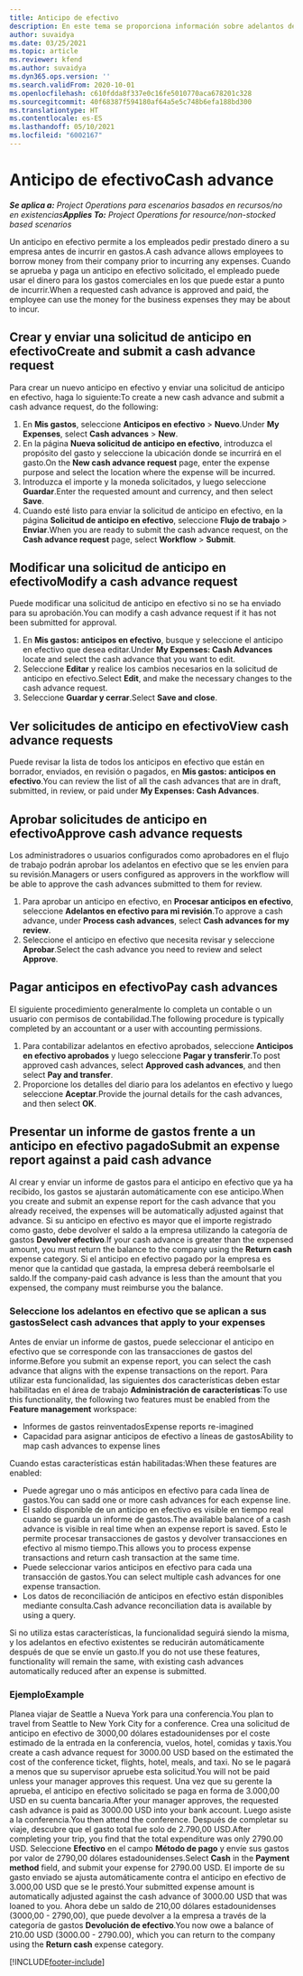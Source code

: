 ```yaml
---
title: Anticipo de efectivo
description: En este tema se proporciona información sobre adelantos de efectivo.
author: suvaidya
ms.date: 03/25/2021
ms.topic: article
ms.reviewer: kfend
ms.author: suvaidya
ms.dyn365.ops.version: ''
ms.search.validFrom: 2020-10-01
ms.openlocfilehash: c610fdda8f337e0c16fe5010770aca678201c328
ms.sourcegitcommit: 40f68387f594180af64a5e5c748b6efa188bd300
ms.translationtype: HT
ms.contentlocale: es-ES
ms.lasthandoff: 05/10/2021
ms.locfileid: "6002167"
---
```

# <a name="cash-advance"></a><span data-ttu-id="0137e-103">Anticipo de efectivo</span><span class="sxs-lookup"><span data-stu-id="0137e-103">Cash advance</span></span>

<span data-ttu-id="0137e-104">_**Se aplica a:** Project Operations para escenarios basados en recursos/no en existencias_</span><span class="sxs-lookup"><span data-stu-id="0137e-104">_**Applies To:** Project Operations for resource/non-stocked based scenarios_</span></span>

<span data-ttu-id="0137e-105">Un anticipo en efectivo permite a los empleados pedir prestado dinero a su empresa antes de incurrir en gastos.</span><span class="sxs-lookup"><span data-stu-id="0137e-105">A cash advance allows employees to borrow money from their company prior to incurring any expenses.</span></span> <span data-ttu-id="0137e-106">Cuando se aprueba y paga un anticipo en efectivo solicitado, el empleado puede usar el dinero para los gastos comerciales en los que puede estar a punto de incurrir.</span><span class="sxs-lookup"><span data-stu-id="0137e-106">When a requested cash advance is approved and paid, the employee can use the money for the business expenses they may be about to incur.</span></span> 

## <a name="create-and-submit-a-cash-advance-request"></a><span data-ttu-id="0137e-107">Crear y enviar una solicitud de anticipo en efectivo</span><span class="sxs-lookup"><span data-stu-id="0137e-107">Create and submit a cash advance request</span></span>
<span data-ttu-id="0137e-108">Para crear un nuevo anticipo en efectivo y enviar una solicitud de anticipo en efectivo, haga lo siguiente:</span><span class="sxs-lookup"><span data-stu-id="0137e-108">To create a new cash advance and submit a cash advance request, do the following:</span></span> 

1. <span data-ttu-id="0137e-109">En **Mis gastos**, seleccione **Anticipos en efectivo** > **Nuevo**.</span><span class="sxs-lookup"><span data-stu-id="0137e-109">Under **My Expenses**, select **Cash advances** > **New**.</span></span> 
2. <span data-ttu-id="0137e-110">En la página **Nueva solicitud de anticipo en efectivo**, introduzca el propósito del gasto y seleccione la ubicación donde se incurrirá en el gasto.</span><span class="sxs-lookup"><span data-stu-id="0137e-110">On the **New cash advance request** page, enter the expense purpose and select the location where the expense will be incurred.</span></span>
3. <span data-ttu-id="0137e-111">Introduzca el importe y la moneda solicitados, y luego seleccione **Guardar**.</span><span class="sxs-lookup"><span data-stu-id="0137e-111">Enter the requested amount and currency, and then select **Save**.</span></span> 
4. <span data-ttu-id="0137e-112">Cuando esté listo para enviar la solicitud de anticipo en efectivo, en la página **Solicitud de anticipo en efectivo**, seleccione **Flujo de trabajo** > **Enviar**.</span><span class="sxs-lookup"><span data-stu-id="0137e-112">When you are ready to submit the cash advance request, on the **Cash advance request** page, select **Workflow** > **Submit**.</span></span>

## <a name="modify-a-cash-advance-request"></a><span data-ttu-id="0137e-113">Modificar una solicitud de anticipo en efectivo</span><span class="sxs-lookup"><span data-stu-id="0137e-113">Modify a cash advance request</span></span>

<span data-ttu-id="0137e-114">Puede modificar una solicitud de anticipo en efectivo si no se ha enviado para su aprobación.</span><span class="sxs-lookup"><span data-stu-id="0137e-114">You can modify a cash advance request if it has not been submitted for approval.</span></span>

1. <span data-ttu-id="0137e-115">En **Mis gastos: anticipos en efectivo**, busque y seleccione el anticipo en efectivo que desea editar.</span><span class="sxs-lookup"><span data-stu-id="0137e-115">Under **My Expenses: Cash Advances** locate and select the cash advance that you want to edit.</span></span>
2. <span data-ttu-id="0137e-116">Seleccione **Editar** y realice los cambios necesarios en la solicitud de anticipo en efectivo.</span><span class="sxs-lookup"><span data-stu-id="0137e-116">Select **Edit**, and make the necessary changes to the cash advance request.</span></span> 
3. <span data-ttu-id="0137e-117">Seleccione **Guardar y cerrar**.</span><span class="sxs-lookup"><span data-stu-id="0137e-117">Select **Save and close**.</span></span>


## <a name="view-cash-advance-requests"></a><span data-ttu-id="0137e-118">Ver solicitudes de anticipo en efectivo</span><span class="sxs-lookup"><span data-stu-id="0137e-118">View cash advance requests</span></span>
<span data-ttu-id="0137e-119">Puede revisar la lista de todos los anticipos en efectivo que están en borrador, enviados, en revisión o pagados, en **Mis gastos: anticipos en efectivo**.</span><span class="sxs-lookup"><span data-stu-id="0137e-119">You can review the list of all the cash advances that are in draft, submitted, in review, or paid under **My Expenses: Cash Advances**.</span></span> 

## <a name="approve-cash-advance-requests"></a><span data-ttu-id="0137e-120">Aprobar solicitudes de anticipo en efectivo</span><span class="sxs-lookup"><span data-stu-id="0137e-120">Approve cash advance requests</span></span>

<span data-ttu-id="0137e-121">Los administradores o usuarios configurados como aprobadores en el flujo de trabajo podrán aprobar los adelantos en efectivo que se les envíen para su revisión.</span><span class="sxs-lookup"><span data-stu-id="0137e-121">Managers or users configured as approvers in the workflow will be able to approve the cash advances submitted to them for review.</span></span> 

1. <span data-ttu-id="0137e-122">Para aprobar un anticipo en efectivo, en **Procesar anticipos en efectivo**, seleccione **Adelantos en efectivo para mi revisión**.</span><span class="sxs-lookup"><span data-stu-id="0137e-122">To approve a cash advance, under **Process cash advances**, select **Cash advances for my review**.</span></span>
2. <span data-ttu-id="0137e-123">Seleccione el anticipo en efectivo que necesita revisar y seleccione **Aprobar**.</span><span class="sxs-lookup"><span data-stu-id="0137e-123">Select the cash advance you need to review and select **Approve**.</span></span>  

## <a name="pay-cash-advances"></a><span data-ttu-id="0137e-124">Pagar anticipos en efectivo</span><span class="sxs-lookup"><span data-stu-id="0137e-124">Pay cash advances</span></span> 
<span data-ttu-id="0137e-125">El siguiente procedimiento generalmente lo completa un contable o un usuario con permisos de contabilidad.</span><span class="sxs-lookup"><span data-stu-id="0137e-125">The following procedure is typically completed by an accountant or a user with accounting permissions.</span></span>

1. <span data-ttu-id="0137e-126">Para contabilizar adelantos en efectivo aprobados, seleccione **Anticipos en efectivo aprobados** y luego seleccione **Pagar y transferir**.</span><span class="sxs-lookup"><span data-stu-id="0137e-126">To post approved cash advances, select **Approved cash advances**, and then select **Pay and transfer**.</span></span>  
2. <span data-ttu-id="0137e-127">Proporcione los detalles del diario para los adelantos en efectivo y luego seleccione **Aceptar**.</span><span class="sxs-lookup"><span data-stu-id="0137e-127">Provide the journal details for the cash advances, and then select **OK**.</span></span> 

## <a name="submit-an-expense-report-against-a-paid-cash-advance"></a><span data-ttu-id="0137e-128">Presentar un informe de gastos frente a un anticipo en efectivo pagado</span><span class="sxs-lookup"><span data-stu-id="0137e-128">Submit an expense report against a paid cash advance</span></span> 

<span data-ttu-id="0137e-129">Al crear y enviar un informe de gastos para el anticipo en efectivo que ya ha recibido, los gastos se ajustarán automáticamente con ese anticipo.</span><span class="sxs-lookup"><span data-stu-id="0137e-129">When you create and submit an expense report for the cash advance that you already received, the expenses will be automatically adjusted against that advance.</span></span> <span data-ttu-id="0137e-130">Si su anticipo en efectivo es mayor que el importe registrado como gasto, debe devolver el saldo a la empresa utilizando la categoría de gastos **Devolver efectivo**.</span><span class="sxs-lookup"><span data-stu-id="0137e-130">If your cash advance is greater than the expensed amount, you must return the balance to the company using the **Return cash** expense category.</span></span> <span data-ttu-id="0137e-131">Si el anticipo en efectivo pagado por la empresa es menor que la cantidad que gastada, la empresa deberá reembolsarle el saldo.</span><span class="sxs-lookup"><span data-stu-id="0137e-131">If the company-paid cash advance is less than the amount that you expensed, the company must reimburse you the balance.</span></span> 

### <a name="select-cash-advances-that-apply-to-your-expenses"></a><span data-ttu-id="0137e-132">Seleccione los adelantos en efectivo que se aplican a sus gastos</span><span class="sxs-lookup"><span data-stu-id="0137e-132">Select cash advances that apply to your expenses</span></span>
<span data-ttu-id="0137e-133">Antes de enviar un informe de gastos, puede seleccionar el anticipo en efectivo que se corresponde con las transacciones de gastos del informe.</span><span class="sxs-lookup"><span data-stu-id="0137e-133">Before you submit an expense report, you can select the cash advance that aligns with the expense transactions on the report.</span></span> <span data-ttu-id="0137e-134">Para utilizar esta funcionalidad, las siguientes dos características deben estar habilitadas en el área de trabajo **Administración de características**:</span><span class="sxs-lookup"><span data-stu-id="0137e-134">To use this functionality, the following two features must be enabled from the **Feature management** workspace:</span></span>

  - <span data-ttu-id="0137e-135">Informes de gastos reinventados</span><span class="sxs-lookup"><span data-stu-id="0137e-135">Expense reports re-imagined</span></span>
  - <span data-ttu-id="0137e-136">Capacidad para asignar anticipos de efectivo a líneas de gastos</span><span class="sxs-lookup"><span data-stu-id="0137e-136">Ability to map cash advances to expense lines</span></span>
 
 <span data-ttu-id="0137e-137">Cuando estas características están habilitadas:</span><span class="sxs-lookup"><span data-stu-id="0137e-137">When these features are enabled:</span></span>
 
  - <span data-ttu-id="0137e-138">Puede agregar uno o más anticipos en efectivo para cada línea de gastos.</span><span class="sxs-lookup"><span data-stu-id="0137e-138">You can sadd one or more cash advances for each expense line.</span></span>
  - <span data-ttu-id="0137e-139">El saldo disponible de un anticipo en efectivo es visible en tiempo real cuando se guarda un informe de gastos.</span><span class="sxs-lookup"><span data-stu-id="0137e-139">The available balance of a cash advance is visible in real time when an expense report is saved.</span></span> <span data-ttu-id="0137e-140">Esto le permite procesar transacciones de gastos y devolver transacciones en efectivo al mismo tiempo.</span><span class="sxs-lookup"><span data-stu-id="0137e-140">This allows you to process expense transactions and return cash transaction at the same time.</span></span>
  - <span data-ttu-id="0137e-141">Puede seleccionar varios anticipos en efectivo para cada una transacción de gastos.</span><span class="sxs-lookup"><span data-stu-id="0137e-141">You can select multiple cash advances for one expense transaction.</span></span>
  - <span data-ttu-id="0137e-142">Los datos de reconciliación de anticipos en efectivo están disponibles mediante consulta.</span><span class="sxs-lookup"><span data-stu-id="0137e-142">Cash advance reconciliation data is available by using a query.</span></span> 
 
<span data-ttu-id="0137e-143">Si no utiliza estas características, la funcionalidad seguirá siendo la misma, y los adelantos en efectivo existentes se reducirán automáticamente después de que se envíe un gasto.</span><span class="sxs-lookup"><span data-stu-id="0137e-143">If you do not use these features, functionality will remain the same, with existing cash advances automatically reduced after an expense is submitted.</span></span>

### <a name="example"></a><span data-ttu-id="0137e-144">Ejemplo</span><span class="sxs-lookup"><span data-stu-id="0137e-144">Example</span></span> 
<span data-ttu-id="0137e-145">Planea viajar de Seattle a Nueva York para una conferencia.</span><span class="sxs-lookup"><span data-stu-id="0137e-145">You plan to travel from Seattle to New York City for a conference.</span></span> <span data-ttu-id="0137e-146">Crea una solicitud de anticipo en efectivo de 3000,00 dólares estadounidenses por el coste estimado de la entrada en la conferencia, vuelos, hotel, comidas y taxis.</span><span class="sxs-lookup"><span data-stu-id="0137e-146">You create a cash advance request for 3000.00 USD based on the estimated the cost of the conference ticket, flights, hotel, meals, and taxi.</span></span> <span data-ttu-id="0137e-147">No se le pagará a menos que su supervisor apruebe esta solicitud.</span><span class="sxs-lookup"><span data-stu-id="0137e-147">You will not be paid unless your manager approves this request.</span></span> <span data-ttu-id="0137e-148">Una vez que su gerente la aprueba, el anticipo en efectivo solicitado se paga en forma de 3.000,00 USD en su cuenta bancaria.</span><span class="sxs-lookup"><span data-stu-id="0137e-148">After your manager approves, the requested cash advance is paid as 3000.00 USD into your bank account.</span></span> <span data-ttu-id="0137e-149">Luego asiste a la conferencia.</span><span class="sxs-lookup"><span data-stu-id="0137e-149">You then attend the conference.</span></span> <span data-ttu-id="0137e-150">Después de completar su viaje, descubre que el gasto total fue solo de 2.790,00 USD.</span><span class="sxs-lookup"><span data-stu-id="0137e-150">After completing your trip, you find that the total expenditure was only 2790.00 USD.</span></span> <span data-ttu-id="0137e-151">Seleccione **Efectivo** en el campo **Método de pago** y envíe sus gastos por valor de 2790,00 dólares estadounidenses.</span><span class="sxs-lookup"><span data-stu-id="0137e-151">Select **Cash** in the **Payment method** field, and submit your expense for 2790.00 USD.</span></span> <span data-ttu-id="0137e-152">El importe de su gasto enviado se ajusta automáticamente contra el anticipo en efectivo de 3.000,00 USD que se le prestó.</span><span class="sxs-lookup"><span data-stu-id="0137e-152">Your submitted expense amount is automatically adjusted against the cash advance of 3000.00 USD that was loaned to you.</span></span> <span data-ttu-id="0137e-153">Ahora debe un saldo de 210,00 dólares estadounidenses (3000,00 - 2790,00), que puede devolver a la empresa a través de la categoría de gastos **Devolución de efectivo**.</span><span class="sxs-lookup"><span data-stu-id="0137e-153">You now owe a balance of 210.00 USD (3000.00 - 2790.00), which you can return to the company using the **Return cash** expense category.</span></span>



[!INCLUDE[footer-include](../includes/footer-banner.md)]
